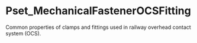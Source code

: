 # Pset_MechanicalFastenerOCSFitting

Common properties of clamps and fittings used in railway overhead contact system (OCS).
<!-- end of short definition -->

